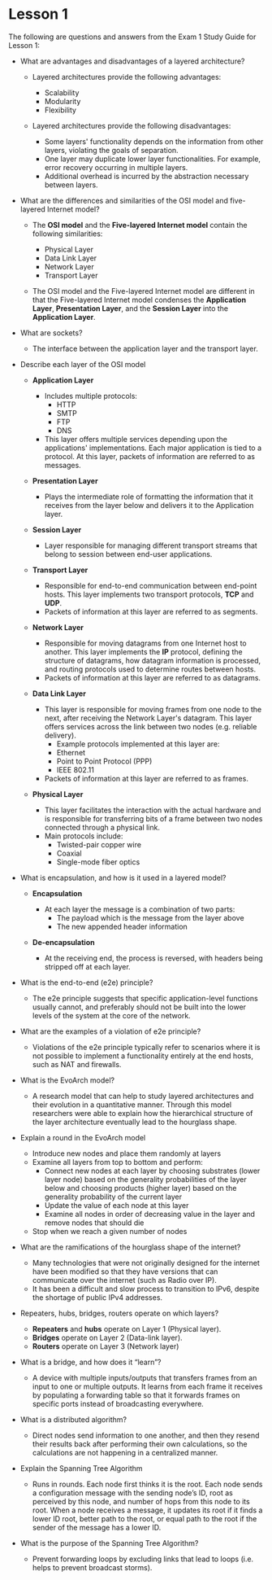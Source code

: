 # Lesson 1

The following are questions and answers from the Exam 1 Study Guide for Lesson
1:

* What are advantages and disadvantages of a layered architecture?

  * Layered architectures provide the following advantages:
    * Scalability
    * Modularity
    * Flexibility

  * Layered architectures provide the following disadvantages:
    * Some layers' functionality depends on the information from other layers,
  violating the goals of separation.
    * One layer may duplicate lower layer functionalities. For example, error
  recovery occurring in multiple layers.
    * Additional overhead is incurred by the abstraction necessary between layers.

* What are the differences and similarities of the OSI model and five-layered Internet model?

  * The **OSI model** and the **Five-layered Internet model** contain the
following similarities:
    * Physical Layer
    * Data Link Layer
    * Network Layer
    * Transport Layer

  * The OSI model and the Five-layered Internet model are different in that the
Five-layered Internet model condenses the **Application Layer**,
**Presentation Layer**, and the **Session Layer** into the
**Application Layer**.

* What are sockets?

  * The interface between the application layer and the transport layer.

* Describe each layer of the OSI model

  * **Application Layer**
    * Includes multiple protocols:
      * HTTP
      * SMTP
      * FTP
      * DNS
    * This layer offers multiple services depending upon the applications'
  implementations. Each major application is tied to a protocol. At this layer,
  packets of information are referred to as messages.

  * **Presentation Layer**
    * Plays the intermediate role of formatting the information that it receives
  from the layer below and delivers it to the Application layer.

  * **Session Layer**
    * Layer responsible for managing different transport streams that belong to
  session between end-user applications.

  * **Transport Layer**
    * Responsible for end-to-end communication between end-point hosts. This layer
  implements two transport protocols, **TCP** and **UDP**.
    * Packets of information at this layer are referred to as segments.

  * **Network Layer**
    * Responsible for moving datagrams from one Internet host to another. This
  layer implements the **IP** protocol, defining the structure of datagrams,
  how datagram information is processed, and routing protocols used to determine
  routes between hosts.
    * Packets of information at this layer are referred to as datagrams.

  * **Data Link Layer**
    * This layer is responsible for moving frames from one node to the next,
  after receiving the Network Layer's datagram. This layer offers services
  across the link between two nodes (e.g. reliable delivery).
      * Example protocols implemented at this layer are:
      * Ethernet
      * Point to Point Protocol (PPP)
      * IEEE 802.11
    * Packets of information at this layer are referred to as frames.

  * **Physical Layer**
    * This layer facilitates the interaction with the actual hardware and is
  responsible for transferring bits of a frame between two nodes connected
  through a physical link.
    * Main protocols include:
      * Twisted-pair copper wire
      * Coaxial
      * Single-mode fiber optics

* What is encapsulation, and how is it used in a layered model?

  * **Encapsulation**
    * At each layer the message is a combination of two parts:
      * The payload which is the message from the layer above
      * The new appended header information

  * **De-encapsulation**
    * At the receiving end, the process is reversed, with headers being stripped
  off at each layer.

* What is the end-to-end (e2e) principle?

  * The e2e principle suggests that specific application-level functions usually
cannot, and preferably should not be built into the lower levels of the system
at the core of the network.

* What are the examples of a violation of e2e principle?

  * Violations of the e2e principle typically refer to scenarios where it is not
possible  to implement a functionality entirely at the end hosts, such as NAT
and firewalls.

* What is the EvoArch model?

  * A research model that can help to study layered architectures and their
evolution in a quantitative manner. Through this model researchers were able to
explain how the hierarchical structure of the layer architecture eventually lead
to the hourglass shape.

* Explain a round in the EvoArch model

  * Introduce new nodes and place them randomly at layers
  * Examine all layers from top to bottom and perform:
    * Connect new nodes at each layer by choosing substrates (lower layer node)
  based on the generality probabilities of the layer below and choosing products
  (higher layer) based on the generality probability of the current layer
    * Update the value of each node at this layer
    * Examine all nodes in order of decreasing value in the layer and remove nodes
  that should die
  * Stop when we reach a given number of nodes

* What are the ramifications of the hourglass shape of the internet?

  * Many technologies that were not originally designed for the internet have been
modified so that they have versions that can communicate over the internet (such
as Radio over IP).
  * It has been a difficult and slow process to transition to IPv6, despite the
shortage of public IPv4 addresses.

* Repeaters, hubs, bridges, routers operate on which layers?

  * **Repeaters** and **hubs** operate on Layer 1 (Physical layer).
  * **Bridges** operate on Layer 2 (Data-link layer).
  * **Routers** operate on Layer 3 (Network layer)

* What is a bridge, and how does it “learn”?

  * A device with multiple inputs/outputs that transfers frames from an input to
one or multiple outputs. It learns from each frame it receives by populating a
forwarding table so that it forwards frames on specific ports instead of
broadcasting everywhere.

* What is a distributed algorithm?

  * Direct nodes send information to one another, and then they resend their
results back after performing their own calculations, so the calculations are
not happening in a centralized manner.

* Explain the Spanning Tree Algorithm

  * Runs in rounds. Each node first thinks it is the root. Each node sends a
configuration message with the sending node’s ID, root as perceived by this
node, and number of hops from this node to its root. When a node receives a
message, it updates its root if it finds a lower ID root, better path to the
root, or equal path to the root if the sender of the message has a lower ID.

* What is the purpose of the Spanning Tree Algorithm?

  * Prevent forwarding loops by excluding links that lead to loops (i.e. helps to
prevent broadcast storms).
